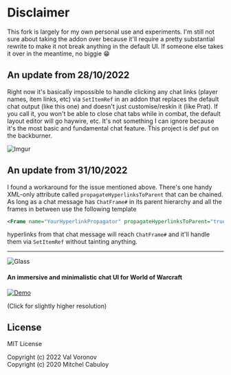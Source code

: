 # Disclaimer

This fork is largely for my own personal use and experiments. I'm still not sure about taking the addon over because it'll require a pretty substantial rewrite to make it not break anything in the default UI. If someone else takes it over in the meantime, no biggie 😁

## An update from 28/10/2022

Right now it's basically impossible to handle clicking any chat links (player names, item links, etc) via `SetItemRef` in an addon that replaces the default chat output (like this one) and doesn't just customise/reskin it (like Prat). If you call it, you won't be able to close chat tabs while in combat, the default layout editor will go haywire, etc. It's not something I can ignore because it's the most basic and fundamental chat feature. This project is def put on the backburner. 


![Imgur](https://i.imgur.com/D6vpWG6.png)

## An update from 31/10/2022

I found a workaround for the issue mentioned above. There's one handy XML-only attribute called `propagateHyperlinksToParent` that can be chained. As long as a chat message has `ChatFrame#` in its parent hierarchy and all the frames in between use the following template

```xml
<Frame name="YourHyperlinkPropagator" propagateHyperlinksToParent="true" virtual="true"/>
```

hyperlinks from that chat message will reach `ChatFrame#` and it'll handle them via `SetItemRef` without tainting anything.

---

![Glass](https://user-images.githubusercontent.com/3102758/90884068-9549a600-e3e1-11ea-944f-481bd894560e.png)

#### An immersive and minimalistic chat UI for World of Warcraft

[![Demo](https://thumbs.gfycat.com/SkinnyPopularIsabellineshrike-size_restricted.gif)](https://gfycat.com/skinnypopularisabellineshrike)

(Click for slightly higher resolution)

## License

MIT License

Copyright (c) 2022 Val Voronov  
Copyright (c) 2020 Mitchel Cabuloy
